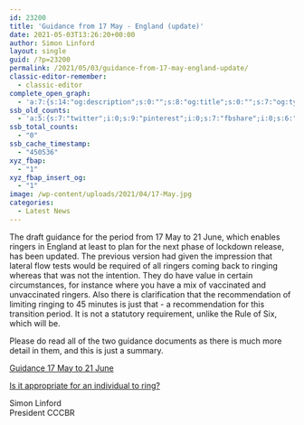 ```yaml
---
id: 23200
title: 'Guidance from 17 May - England (update)'
date: 2021-05-03T13:26:20+00:00
author: Simon Linford
layout: single
guid: /?p=23200
permalink: /2021/05/03/guidance-from-17-may-england-update/
classic-editor-remember:
  - classic-editor
complete_open_graph:
  - 'a:7:{s:14:"og:description";s:0:"";s:8:"og:title";s:0:"";s:7:"og:type";s:0:"";s:12:"twitter:card";s:7:"summary";s:15:"twitter:creator";s:0:"";s:19:"twitter:description";s:0:"";s:8:"og:image";s:5:"23082";}'
ssb_old_counts:
  - 'a:5:{s:7:"twitter";i:0;s:9:"pinterest";i:0;s:7:"fbshare";i:0;s:6:"reddit";i:0;s:6:"tumblr";N;}'
ssb_total_counts:
  - "0"
ssb_cache_timestamp:
  - "450536"
xyz_fbap:
  - "1"
xyz_fbap_insert_og:
  - "1"
image: /wp-content/uploads/2021/04/17-May.jpg
categories:
  - Latest News
---
```

The draft guidance for the period from 17 May to 21 June, which enables ringers in England at least to plan for the next phase of lockdown release, has been updated. The previous version had given the impression that lateral flow tests would be required of all ringers coming back to ringing whereas that was not the intention. They do have value in certain circumstances, for instance where you have a mix of vaccinated and unvaccinated ringers. Also there is clarification that the recommendation of limiting ringing to 45 minutes is just that - a recommendation for this transition period. It is not a statutory requirement, unlike the Rule of Six, which will be.

Please do read all of the two guidance documents as there is much more detail in them, and this is just a summary.

<a href="/coronavirus/guidance-17-may-to-21-june/" target="_blank" rel="noopener">Guidance 17 May to 21 June</a>

<a href="/coronavirus/is-it-appropriate-for-an-individual-to-ring/" target="_blank" rel="noopener">Is it appropriate for an individual to ring?</a>

Simon Linford  
President CCCBR
